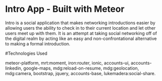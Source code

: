 # Intro App - Built with Meteor

Intro is a social application that makes networking introductions easier by allowing users the ability to check in to their current location and let other users meet up with them. It is an attempt at taking social networking off of the digital realm by acting like an easy and non-confrontational alternative to making a formal introduction.

#Technologies Used

meteor-platform,
mrt:moment,
iron:router,
ionic,
accounts-ui,
accounts-linkedin,
google-maps,
mdg:reload-on-resume,
mdg:geolocation,
mdg:camera,
bootstrap,
jquery,
accounts-base,
lukemadera:social-share.
